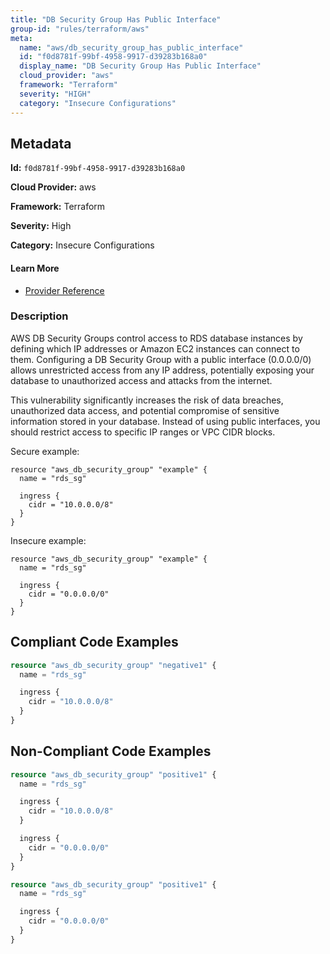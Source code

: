 ```yaml
---
title: "DB Security Group Has Public Interface"
group-id: "rules/terraform/aws"
meta:
  name: "aws/db_security_group_has_public_interface"
  id: "f0d8781f-99bf-4958-9917-d39283b168a0"
  display_name: "DB Security Group Has Public Interface"
  cloud_provider: "aws"
  framework: "Terraform"
  severity: "HIGH"
  category: "Insecure Configurations"
---
```

## Metadata

**Id:** `f0d8781f-99bf-4958-9917-d39283b168a0`

**Cloud Provider:** aws

**Framework:** Terraform

**Severity:** High

**Category:** Insecure Configurations

#### Learn More

 - [Provider Reference](https://registry.terraform.io/providers/hashicorp/aws/latest/docs/resources/db_security_group)

### Description

 AWS DB Security Groups control access to RDS database instances by defining which IP addresses or Amazon EC2 instances can connect to them. Configuring a DB Security Group with a public interface (0.0.0.0/0) allows unrestricted access from any IP address, potentially exposing your database to unauthorized access and attacks from the internet.

This vulnerability significantly increases the risk of data breaches, unauthorized data access, and potential compromise of sensitive information stored in your database. Instead of using public interfaces, you should restrict access to specific IP ranges or VPC CIDR blocks.

Secure example:
```
resource "aws_db_security_group" "example" {
  name = "rds_sg"

  ingress {
    cidr = "10.0.0.0/8"
  }
}
```

Insecure example:
```
resource "aws_db_security_group" "example" {
  name = "rds_sg"

  ingress {
    cidr = "0.0.0.0/0"
  }
}
```


## Compliant Code Examples
```terraform
resource "aws_db_security_group" "negative1" {
  name = "rds_sg"

  ingress {
    cidr = "10.0.0.0/8"
  }
}

```
## Non-Compliant Code Examples
```terraform
resource "aws_db_security_group" "positive1" {
  name = "rds_sg"

  ingress {
    cidr = "10.0.0.0/8"
  }

  ingress {
    cidr = "0.0.0.0/0"
  }
}

```

```terraform
resource "aws_db_security_group" "positive1" {
  name = "rds_sg"

  ingress {
    cidr = "0.0.0.0/0"
  }
}

```